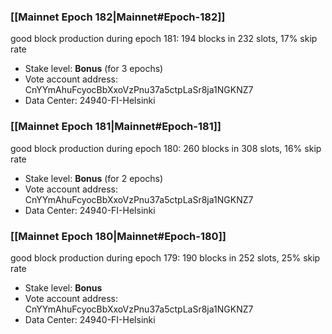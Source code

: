 ### [[Mainnet Epoch 182|Mainnet#Epoch-182]]
good block production during epoch 181: 194 blocks in 232 slots, 17% skip rate
* Stake level: **Bonus** (for 3 epochs)
* Vote account address: CnYYmAhuFcyocBbXxoVzPnu37a5ctpLaSr8ja1NGKNZ7
* Data Center: 24940-FI-Helsinki
### [[Mainnet Epoch 181|Mainnet#Epoch-181]]
good block production during epoch 180: 260 blocks in 308 slots, 16% skip rate
* Stake level: **Bonus** (for 2 epochs)
* Vote account address: CnYYmAhuFcyocBbXxoVzPnu37a5ctpLaSr8ja1NGKNZ7
* Data Center: 24940-FI-Helsinki
### [[Mainnet Epoch 180|Mainnet#Epoch-180]]
good block production during epoch 179: 190 blocks in 252 slots, 25% skip rate
* Stake level: **Bonus**
* Vote account address: CnYYmAhuFcyocBbXxoVzPnu37a5ctpLaSr8ja1NGKNZ7
* Data Center: 24940-FI-Helsinki